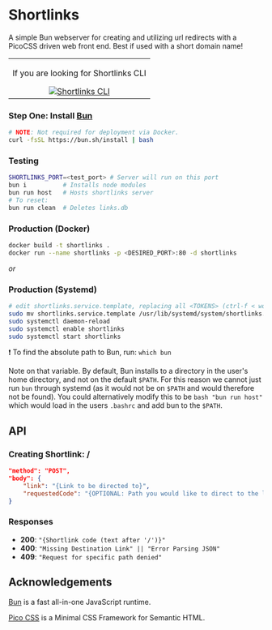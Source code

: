 # Shortlinks

A simple Bun webserver for creating and utilizing url redirects with a PicoCSS driven web front end. Best if used with a short domain name!

<p align="center">
  <table align="center"><tbody><td align="center">
    <p align="center">If you are looking for Shortlinks CLI</p> 
    <a href="https://github.com/VVill-ga/shortlinks-cli">
      <img alt="Shortlinks CLI" src="https://img.shields.io/badge/Click%20Here-blue?style=for-the-badge">
    </a>
  </td></tbody></table>
</p>

### Step One: Install [Bun](https://bun.sh)

```bash
# NOTE: Not required for deployment via Docker.
curl -fsSL https://bun.sh/install | bash
```

### Testing
```bash
SHORTLINKS_PORT=<test_port> # Server will run on this port
bun i          # Installs node modules
bun run host   # Hosts shortlinks server
# To reset:
bun run clean  # Deletes links.db
```

### Production (Docker)
```bash
docker build -t shortlinks .
docker run --name shortlinks -p <DESIRED_PORT>:80 -d shortlinks
```

*or*

### Production (Systemd)
```bash
# edit shortlinks.service.template, replacing all <TOKENS> (ctrl-f < works well)
sudo mv shortlinks.service.template /usr/lib/systemd/system/shortlinks.service
sudo systemctl daemon-reload
sudo systemctl enable shortlinks
sudo systemctl start shortlinks
```

:exclamation: To find the absolute path to Bun, run: `which bun`

Note on that variable. By default, Bun installs to a directory in the user's
home directory, and not on the default `$PATH`. For this reason we cannot just
run `bun` through systemd (as it would not be on `$PATH` and would therefore 
not be found). You could alternatively modify this to be `bash "bun run host"`
which would load in the users `.bashrc` and add bun to the `$PATH`.

## API

### Creating Shortlink: /
```json
"method": "POST",
"body": {
    "link": "{Link to be directed to}",
    "requestedCode": "{OPTIONAL: Path you would like to direct to the link}"
}
```

### Responses
- **200**: `"{Shortlink code (text after '/')}"`
- **400**: `"Missing Destination Link" || "Error Parsing JSON"`
- **409**: `"Request for specific path denied"`

## Acknowledgements

[Bun](https://bun.sh) is a fast all-in-one JavaScript runtime.

[Pico CSS](https://picocss.com) is a Minimal CSS Framework for Semantic HTML.
